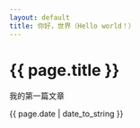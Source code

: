 ```yaml
---
layout: default
title: 你好，世界（Hello world！）
---
```


# {{ page.title }}

我的第一篇文章

{{ page.date | date_to_string }}
